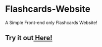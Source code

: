 # Flashcards-Website
A Simple Front-end only Flashcards Website!
<br/>
<h2>Try it out<a href="https://flashhub.netlify.app/" target="_blank"> Here!</a></h2>

